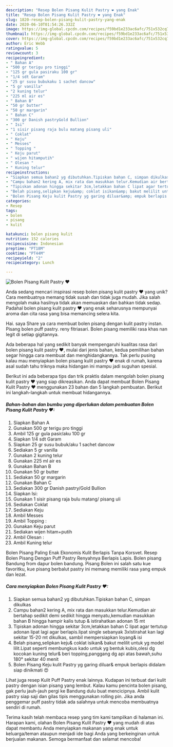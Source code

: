 ```yaml
---
description: "Resep Bolen Pisang Kulit Pastry ❤ yang Enak"
title: "Resep Bolen Pisang Kulit Pastry ❤ yang Enak"
slug: 1820-resep-bolen-pisang-kulit-pastry-yang-enak
date: 2020-06-10T01:54:26.332Z
image: https://img-global.cpcdn.com/recipes/f59bd1e233ac6afc/751x532cq70/bolen-pisang-kulit-pastry-❤-foto-resep-utama.jpg
thumbnail: https://img-global.cpcdn.com/recipes/f59bd1e233ac6afc/751x532cq70/bolen-pisang-kulit-pastry-❤-foto-resep-utama.jpg
cover: https://img-global.cpcdn.com/recipes/f59bd1e233ac6afc/751x532cq70/bolen-pisang-kulit-pastry-❤-foto-resep-utama.jpg
author: Eric Webb
ratingvalue: 5
reviewcount: 3
recipeingredient:
- " Bahan A"
- "500 gr terigu pro tinggi"
- "125 gr gula pasiraku 100 gr"
- "1/4 sdt Garam"
- "25 gr susu bubukaku 1 sachet dancow"
- "5 gr vanilla"
- "2 kuning telur"
- "225 ml air es"
- " Bahan B"
- "50 gr butter"
- "50 gr margarin"
- " Bahan C"
- "300 gr Danish pastryGold Bullion"
- " Isi"
- "1 sisir pisang raja bulu matang pisang uli"
- " Coklat"
- " Keju"
- " Messes"
- " Topping "
- " Keju parut"
- " wijen hitamputih"
- " Olesan "
- " Kuning telur"
recipeinstructions:
- "Siapkan semua bahan2 yg dibutuhkan.Tipiskan bahan C, simpan dikulkas"
- "Campu bahan2 kering A, mix rata dan masukkan telur.Kemudian air bertahap sedikit demi sedikit hingga menyatu,kemudian masukkan bahan B hingga hampir kalis tutup &amp; istirahatkan adonan 15 mt"
- "Tipiskan adonan hingga sekitar 3cm,letakkan bahan C lipat agar tertutup adonan lipat lagi agar berlapis.lipat single sebanyak 3xIstirahat kan lagi sekitar 15-20 mt dikulkas, sambil mempersiapkan loyang&amp; isi"
- "Belah pisang,selipkan keju&amp; coklat isikan&amp; bakut melilit untuk yg model lilit.Lipat seperti membungkus kado untuk yg bentuk kubis,olesi dg kocokan kuning telur&amp; beri topping,panggang dg api atas bawah,suhu 180° sekitar 40 menit"
- "Bolen Pisang Keju kulit Pastry yg garing diluar&amp; empuk berlapis didalam siap dinikmati 😍"
categories:
- Resep
tags:
- bolen
- pisang
- kulit

katakunci: bolen pisang kulit 
nutrition: 152 calories
recipecuisine: Indonesian
preptime: "PT18M"
cooktime: "PT44M"
recipeyield: "2"
recipecategory: Lunch

---
```



![Bolen Pisang Kulit Pastry ❤](https://img-global.cpcdn.com/recipes/f59bd1e233ac6afc/751x532cq70/bolen-pisang-kulit-pastry-❤-foto-resep-utama.jpg)

Anda sedang mencari inspirasi resep bolen pisang kulit pastry ❤ yang unik? Cara membuatnya memang tidak susah dan tidak juga mudah. Jika salah mengolah maka hasilnya tidak akan memuaskan dan bahkan tidak sedap. Padahal bolen pisang kulit pastry ❤ yang enak seharusnya mempunyai aroma dan cita rasa yang bisa memancing selera kita.

Hai. saya Share ya cara membuat bolen pisang dengan kulit pastry instan. Pisang bolen puff pastry. reny fitriasari. Bolen pisang memiliki rasa khas nan legit di setiap gigitannya.

Ada beberapa hal yang sedikit banyak mempengaruhi kualitas rasa dari bolen pisang kulit pastry ❤, mulai dari jenis bahan, kedua pemilihan bahan segar hingga cara membuat dan menghidangkannya. Tak perlu pusing kalau mau menyiapkan bolen pisang kulit pastry ❤ enak di rumah, karena asal sudah tahu triknya maka hidangan ini mampu jadi suguhan spesial.


Berikut ini ada beberapa tips dan trik praktis dalam mengolah bolen pisang kulit pastry ❤ yang siap dikreasikan. Anda dapat membuat Bolen Pisang Kulit Pastry ❤ menggunakan 23 bahan dan 5 langkah pembuatan. Berikut ini langkah-langkah untuk membuat hidangannya.

<!--inarticleads1-->

##### Bahan-bahan dan bumbu yang diperlukan dalam pembuatan Bolen Pisang Kulit Pastry ❤:

1. Siapkan  Bahan A
1. Gunakan 500 gr terigu pro tinggi
1. Ambil 125 gr gula pasir/aku 100 gr
1. Siapkan 1/4 sdt Garam
1. Siapkan 25 gr susu bubuk/aku 1 sachet dancow
1. Sediakan 5 gr vanilla
1. Gunakan 2 kuning telur
1. Gunakan 225 ml air es
1. Gunakan  Bahan B
1. Gunakan 50 gr butter
1. Sediakan 50 gr margarin
1. Gunakan  Bahan C
1. Sediakan 300 gr Danish pastry/Gold Bullion
1. Siapkan  Isi:
1. Gunakan 1 sisir pisang raja bulu matang/ pisang uli
1. Sediakan  Coklat
1. Sediakan  Keju
1. Ambil  Messes
1. Ambil  Topping :
1. Gunakan  Keju parut
1. Sediakan  wijen hitam+putih
1. Ambil  Olesan :
1. Ambil  Kuning telur


Bolen Pisang Paling Enak Ekonomis Kulit Berlapis Tanpa Korsvet. Resep Bolen Pisang Dengan Puff Pastry Renyahnya Berlapis Lapis. Bolen pisang Bandung from dapur bolen bandung. Pisang Bolen ini salah satu kue favoritku, kue pisang berbalut pastry ini memang memiliki rasa yang empuk dan lezat. 

<!--inarticleads2-->

##### Cara menyiapkan Bolen Pisang Kulit Pastry ❤:

1. Siapkan semua bahan2 yg dibutuhkan.Tipiskan bahan C, simpan dikulkas
1. Campu bahan2 kering A, mix rata dan masukkan telur.Kemudian air bertahap sedikit demi sedikit hingga menyatu,kemudian masukkan bahan B hingga hampir kalis tutup &amp; istirahatkan adonan 15 mt
1. Tipiskan adonan hingga sekitar 3cm,letakkan bahan C lipat agar tertutup adonan lipat lagi agar berlapis.lipat single sebanyak 3xIstirahat kan lagi sekitar 15-20 mt dikulkas, sambil mempersiapkan loyang&amp; isi
1. Belah pisang,selipkan keju&amp; coklat isikan&amp; bakut melilit untuk yg model lilit.Lipat seperti membungkus kado untuk yg bentuk kubis,olesi dg kocokan kuning telur&amp; beri topping,panggang dg api atas bawah,suhu 180° sekitar 40 menit
1. Bolen Pisang Keju kulit Pastry yg garing diluar&amp; empuk berlapis didalam siap dinikmati 😍


Lihat juga resep Kulit Puff Pastry enak lainnya. Kudapan ini terbuat dari kulit pastry dengan isian pisang yang lembut. Kalau kamu pencinta bolen pisang, gak perlu jauh-jauh pergi ke Bandung dulu buat mencicipnya. Ambil kulit pastry siap saji dan gilas tipis menggunakan rolling pin. Jika anda penggemar puff pastry tidak ada salahnya untuk mencoba membuatnya sendiri di rumah. 

Terima kasih telah membaca resep yang tim kami tampilkan di halaman ini. Harapan kami, olahan Bolen Pisang Kulit Pastry ❤ yang mudah di atas dapat membantu Anda menyiapkan makanan yang enak untuk keluarga/teman ataupun menjadi ide bagi Anda yang berkeinginan untuk berjualan makanan. Semoga bermanfaat dan selamat mencoba!
